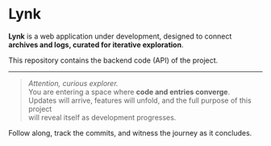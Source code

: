 # Lynk

**Lynk** is a web application under development, designed to connect **archives and logs, curated for iterative exploration**.  

This repository contains the backend code (API) of the project.  

---

> *Attention, curious explorer.*  
> You are entering a space where **code and entries converge**.  
> Updates will arrive, features will unfold, and the full purpose of this project  
> will reveal itself as development progresses.  

Follow along, track the commits, and witness the journey as it concludes.